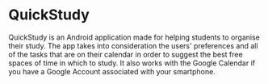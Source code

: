 QuickStudy
======

QuickStudy is an Android application made for helping students to organise their study. The app takes into consideration the users' preferences and all of the tasks that are on their calendar in order to suggest the best free spaces of time in which to study. It also works with the Google Calendar if you have a Google Account associated with your smartphone.
